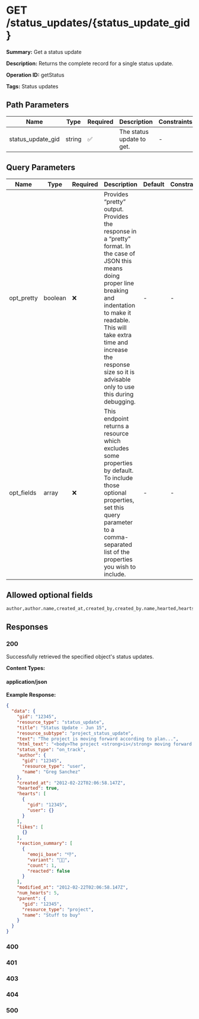 # GET /status_updates/{status_update_gid}

**Summary:** Get a status update

**Description:** Returns the complete record for a single status update.

**Operation ID:** getStatus

**Tags:** Status updates

## Path Parameters

| Name | Type | Required | Description | Constraints |
|------|------|----------|-------------|-------------|
| status_update_gid | string | ✅ | The status update to get. | - |

## Query Parameters

| Name | Type | Required | Description | Default | Constraints |
|------|------|----------|-------------|---------|-------------|
| opt_pretty | boolean | ❌ | Provides “pretty” output. Provides the response in a “pretty” format. In the case of JSON this means doing proper line breaking and indentation to make it readable. This will take extra time and increase the response size so it is advisable only to use this during debugging. | - | - |
| opt_fields | array | ❌ | This endpoint returns a resource which excludes some properties by default. To include those optional properties, set this query parameter to a comma-separated list of the properties you wish to include. | - | - |

## Allowed optional fields

```
author,author.name,created_at,created_by,created_by.name,hearted,hearts,hearts.user,hearts.user.name,html_text,liked,likes,likes.user,likes.user.name,modified_at,num_hearts,num_likes,parent,parent.name,reaction_summary,reaction_summary.count,reaction_summary.emoji_base,reaction_summary.reacted,reaction_summary.variant,resource_subtype,status_type,text,title
```

## Responses

### 200

Successfully retrieved the specified object's status updates.

**Content Types:**

#### application/json

**Example Response:**

```json
{
  "data": {
    "gid": "12345",
    "resource_type": "status_update",
    "title": "Status Update - Jun 15",
    "resource_subtype": "project_status_update",
    "text": "The project is moving forward according to plan...",
    "html_text": "<body>The project <strong>is</strong> moving forward according to plan...</body>",
    "status_type": "on_track",
    "author": {
      "gid": "12345",
      "resource_type": "user",
      "name": "Greg Sanchez"
    },
    "created_at": "2012-02-22T02:06:58.147Z",
    "hearted": true,
    "hearts": [
      {
        "gid": "12345",
        "user": {}
      }
    ],
    "likes": [
      {}
    ],
    "reaction_summary": [
      {
        "emoji_base": "👎",
        "variant": "👎🏼",
        "count": 1,
        "reacted": false
      }
    ],
    "modified_at": "2012-02-22T02:06:58.147Z",
    "num_hearts": 5,
    "parent": {
      "gid": "12345",
      "resource_type": "project",
      "name": "Stuff to buy"
    }
  }
}
```

### 400

<reference>

### 401

<reference>

### 403

<reference>

### 404

<reference>

### 500

<reference>

